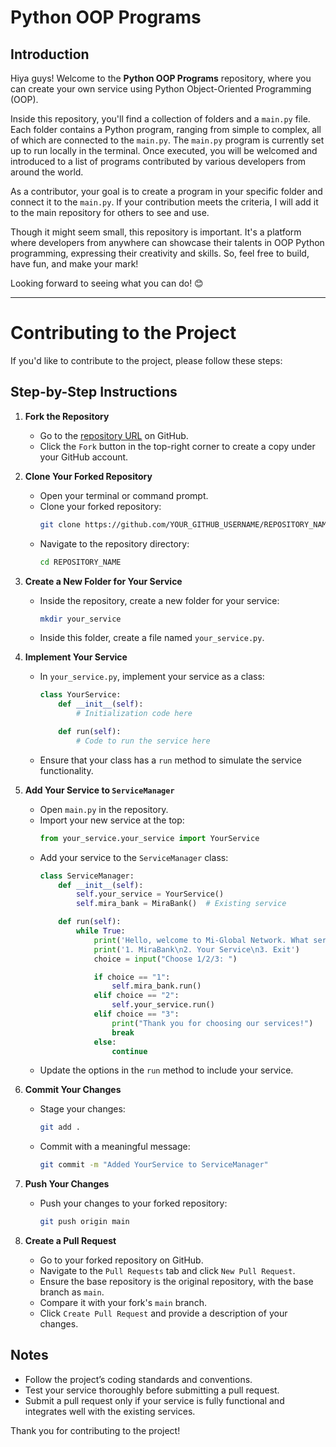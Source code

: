 # Python OOP Programs

## Introduction

Hiya guys! Welcome to the **Python OOP Programs** repository, where you can create your own service using Python Object-Oriented Programming (OOP). 

Inside this repository, you'll find a collection of folders and a `main.py` file. Each folder contains a Python program, ranging from simple to complex, all of which are connected to the `main.py`. The `main.py` program is currently set up to run locally in the terminal. Once executed, you will be welcomed and introduced to a list of programs contributed by various developers from around the world.

As a contributor, your goal is to create a program in your specific folder and connect it to the `main.py`. If your contribution meets the criteria, I will add it to the main repository for others to see and use.

Though it might seem small, this repository is important. It's a platform where developers from anywhere can showcase their talents in OOP Python programming, expressing their creativity and skills. So, feel free to build, have fun, and make your mark!

Looking forward to seeing what you can do! 😊

---

# Contributing to the Project

If you'd like to contribute to the project, please follow these steps:

## Step-by-Step Instructions

1. **Fork the Repository**
   - Go to the [repository URL](YOUR_REPOSITORY_URL_HERE) on GitHub.
   - Click the `Fork` button in the top-right corner to create a copy under your GitHub account.

2. **Clone Your Forked Repository**
   - Open your terminal or command prompt.
   - Clone your forked repository:
     ```bash
     git clone https://github.com/YOUR_GITHUB_USERNAME/REPOSITORY_NAME.git
     ```
   - Navigate to the repository directory:
     ```bash
     cd REPOSITORY_NAME
     ```

3. **Create a New Folder for Your Service**
   - Inside the repository, create a new folder for your service:
     ```bash
     mkdir your_service
     ```
   - Inside this folder, create a file named `your_service.py`.

4. **Implement Your Service**
   - In `your_service.py`, implement your service as a class:
     ```python
     class YourService:
         def __init__(self):
             # Initialization code here

         def run(self):
             # Code to run the service here
     ```
   - Ensure that your class has a `run` method to simulate the service functionality.

5. **Add Your Service to `ServiceManager`**
   - Open `main.py` in the repository.
   - Import your new service at the top:
     ```python
     from your_service.your_service import YourService
     ```
   - Add your service to the `ServiceManager` class:
     ```python
     class ServiceManager:
         def __init__(self):
             self.your_service = YourService()
             self.mira_bank = MiraBank()  # Existing service

         def run(self):
             while True:
                 print('Hello, welcome to Mi-Global Network. What service would you like to use?')
                 print('1. MiraBank\n2. Your Service\n3. Exit')
                 choice = input("Choose 1/2/3: ")

                 if choice == "1":
                     self.mira_bank.run()
                 elif choice == "2":
                     self.your_service.run()
                 elif choice == "3":
                     print("Thank you for choosing our services!")
                     break
                 else:
                     continue
     ```
   - Update the options in the `run` method to include your service.

6. **Commit Your Changes**
   - Stage your changes:
     ```bash
     git add .
     ```
   - Commit with a meaningful message:
     ```bash
     git commit -m "Added YourService to ServiceManager"
     ```

7. **Push Your Changes**
   - Push your changes to your forked repository:
     ```bash
     git push origin main
     ```

8. **Create a Pull Request**
   - Go to your forked repository on GitHub.
   - Navigate to the `Pull Requests` tab and click `New Pull Request`.
   - Ensure the base repository is the original repository, with the base branch as `main`.
   - Compare it with your fork's `main` branch.
   - Click `Create Pull Request` and provide a description of your changes.

## Notes
- Follow the project’s coding standards and conventions.
- Test your service thoroughly before submitting a pull request.
- Submit a pull request only if your service is fully functional and integrates well with the existing services.

Thank you for contributing to the project!
